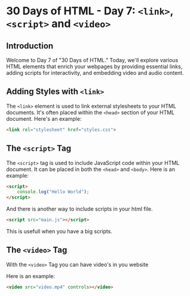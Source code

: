 # 30 Days of HTML - Day 7: `<link>`, `<script>` and `<video>`

## Introduction

Welcome to Day 7 of "30 Days of HTML." Today, we'll explore various HTML elements that enrich your webpages by providing essential links, adding scripts for interactivity, and embedding video and audio content.

## Adding Styles with `<link>`

The `<link>` element is used to link external stylesheets to your HTML documents. It's often placed within the `<head>` section of your HTML document. Here's an example:

```html
<link rel="stylesheet" href="styles.css">
```

## The `<script>` Tag

The `<script>` tag is used to include JavaScript code within your HTML document. It can be placed in both the `<head>` and `<body>`.
Here is an example:
```html
<script>
    console.log("Hello World");
</script>
```

And there is another way to include scripts in your html file.

```html
<script src="main.js"></script>
```

This is usefull when you have a big scripts.


## The `<video>` Tag

With the `<video>` Tag you can have video's in you website

Here is an example:
```html
<video src="video.mp4" controls></video>
```



